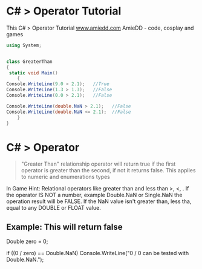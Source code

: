 # C# > Operator Tutorial
This C# > Operator Tutorial www.amiedd.com AmieDD - code, cosplay and games


```C# runnable
using System;


class GreaterThan
{
 static void Main()
    {
Console.WriteLine(9.0 > 2.1);   //True
Console.WriteLine(1.3 > 1.3);   //False
Console.WriteLine(0.0 > 2.1);   //False

Console.WriteLine(double.NaN > 2.1);   //False
Console.WriteLine(double.NaN <= 2.1);  //False
    }
}


```

# C# > Operator

> "Greater Than" relationship operator will return true if the first operator is greater than the second, if not it returns false. This applies to numeric and enumerations types

In Game Hint: Relational operators like greater than and less than >, <, . If the operator IS NOT a number, example Double.NaN or Single.NaN the operation result will be FALSE. If the NaN value isn't greater than, less tha, equal to any DOUBLE or FLOAT value. 

## Example: This will return false

Double zero = 0;

if ((0 / zero) == Double.NaN) 
   Console.WriteLine("0 / 0 can be tested with Double.NaN.");
